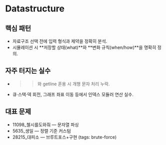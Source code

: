 # Datastructure

## 핵심 패턴
- 자료구조 선택 전에 입력 형식과 제약을 정확히 분석.
- 시뮬레이션 시 **저장할 상태(what)**와 **변화 규칙(when/how)**을 명확히 정의.

## 자주 터지는 실수
- >>와 getline 혼용 시 개행 문자 처리 누락.
- 큐·스택·덱 회전, 그래프 좌표 이동 등에서 인덱스 모듈러 연산 실수.

## 대표 문제
- 11098_첼시를도와줘 — 문자열 파싱
- 5635_생일 — 정렬 기준 커스텀
- 28215_대피소 — 브루트포스+구현 (tags: brute-force)